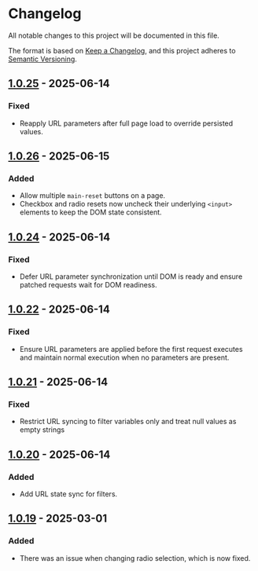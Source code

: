 # Changelog

All notable changes to this project will be documented in this file.

The format is based on [Keep a Changelog](https://keepachangelog.com/en/1.1.0/),
and this project adheres to [Semantic Versioning](https://semver.org/spec/v2.0.0.html).

## [1.0.25] - 2025-06-14

### Fixed

- Reapply URL parameters after full page load to override persisted values.

## [1.0.26] - 2025-06-15

### Added

- Allow multiple `main-reset` buttons on a page.
- Checkbox and radio resets now uncheck their underlying `<input>` elements to keep the DOM state consistent.

## [1.0.24] - 2025-06-14

### Fixed

- Defer URL parameter synchronization until DOM is ready and ensure patched requests wait for DOM readiness.

## [1.0.22] - 2025-06-14

### Fixed

- Ensure URL parameters are applied before the first request executes and maintain normal execution when no parameters are present.

## [1.0.21] - 2025-06-14

### Fixed

- Restrict URL syncing to filter variables only and treat null values as empty strings

## [1.0.20] - 2025-06-14

### Added

- Add URL state sync for filters.

## [1.0.19] - 2025-03-01

### Added

- There was an issue when changing radio selection, which is now fixed.

[1.0.26]: https://github.com/aonnoy/wized-filter-pagination/releases/tag/v1.0.26
[1.0.25]: https://github.com/aonnoy/wized-filter-pagination/releases/tag/v1.0.25
[1.0.24]: https://github.com/aonnoy/wized-filter-pagination/releases/tag/v1.0.24
[1.0.22]: https://github.com/aonnoy/wized-filter-pagination/releases/tag/v1.0.22
[1.0.21]: https://github.com/aonnoy/wized-filter-pagination/releases/tag/v1.0.21
[1.0.20]: https://github.com/aonnoy/wized-filter-pagination/releases/tag/v1.0.20
[1.0.19]: https://github.com/aonnoy/wized-filter-pagination/releases/tag/v1.0.19
